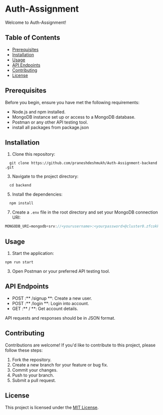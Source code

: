# Auth-Assignment

Welcome to Auth-Assignment! 

## Table of Contents

- [Prerequisites](#prerequisites)
- [Installation](#installation)
- [Usage](#usage)
- [API Endpoints](#api-endpoints)
- [Contributing](#contributing)
- [License](#license)

## Prerequisites

Before you begin, ensure you have met the following requirements:

- Node.js and npm installed.
- MongoDB instance set up or access to a MongoDB database.
- Postman or any other API testing tool.
- install all packages from package.json

## Installation

1. Clone this repository:

```terminal 
  git clone https://github.com/praneshdeshmukh/Auth-Assignment-backend
.git
```

3. Navigate to the project directory:
```terminal
  cd backend
```

5. Install the dependencies:
```terminal
  npm install
```

7. Create a `.env` file in the root directory and set your MongoDB connection URI:
```javascript
MONGODB_URI=mongodb+srv://<yourusername>:<yourpassword>@cluster0.zfcokkr.mongodb.net/yourdatabasename
```

## Usage

1. Start the application:
```terminal
npm run start
```

3. Open Postman or your preferred API testing tool.

## API Endpoints

- POST :** /signup **: Create a new user. 
- POST :** /login **:  Login into account.
- GET  :**  /  **:  Get account details.

API requests and responses should be in JSON format.

## Contributing

Contributions are welcome! If you'd like to contribute to this project, please follow these steps:

1. Fork the repository.
2. Create a new branch for your feature or bug fix.
3. Commit your changes.
4. Push to your branch.
5. Submit a pull request.

## License

This project is licensed under the [MIT License](LICENSE).
